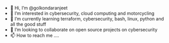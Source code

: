 - 👋 Hi, I’m @golkondaranjeet
- 👀 I’m interested in cybersecurity, cloud computing and motorcycling
- 🌱 I’m currently learning terraform, cybersecurity, bash, linux, python and all the good stuff 
- 💞️ I’m looking to collaborate on open source projects on cybersecurity
- 📫 How to reach me ....

<!---
golkondaranjeet/golkondaranjeet is a ✨ special ✨ repository because its `README.md` (this file) appears on your GitHub profile.
You can click the Preview link to take a look at your changes.
--->

